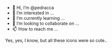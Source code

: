- 👋 Hi, I’m @pedracca
- 👀 I’m interested in ...
- 🌱 I’m currently learning ...
- 💞️ I’m looking to collaborate on ...
- 📫 How to reach me ...

<!---
pedracca/pedracca is a ✨ special ✨ repository because its `README.md` (this file) appears on your GitHub profile.
You can click the Preview link to take a look at your changes.
--->

Yes, yes, I know, but all these icons were so cute..

